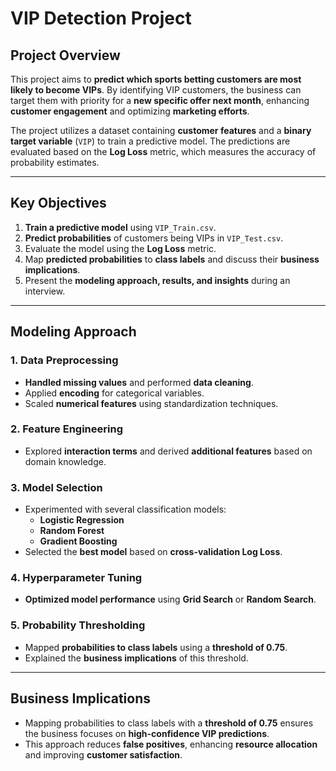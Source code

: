 # **VIP Detection Project**

## **Project Overview**
This project aims to **predict which sports betting customers are most likely to become VIPs**. By identifying VIP customers, the business can target them with priority for a **new specific offer next month**, enhancing **customer engagement** and optimizing **marketing efforts**.

The project utilizes a dataset containing **customer features** and a **binary target variable** (`VIP`) to train a predictive model. The predictions are evaluated based on the **Log Loss** metric, which measures the accuracy of probability estimates.

---

## **Key Objectives**
1. **Train a predictive model** using `VIP_Train.csv`.
2. **Predict probabilities** of customers being VIPs in `VIP_Test.csv`.
3. Evaluate the model using the **Log Loss** metric.
4. Map **predicted probabilities** to **class labels** and discuss their **business implications**.
5. Present the **modeling approach, results, and insights** during an interview.

---

## **Modeling Approach**

### **1. Data Preprocessing**
- **Handled missing values** and performed **data cleaning**.
- Applied **encoding** for categorical variables.
- Scaled **numerical features** using standardization techniques.

### **2. Feature Engineering**
- Explored **interaction terms** and derived **additional features** based on domain knowledge.

### **3. Model Selection**
- Experimented with several classification models:
  - **Logistic Regression**
  - **Random Forest**
  - **Gradient Boosting**
- Selected the **best model** based on **cross-validation Log Loss**.

### **4. Hyperparameter Tuning**
- **Optimized model performance** using **Grid Search** or **Random Search**.

### **5. Probability Thresholding**
- Mapped **probabilities to class labels** using a **threshold of 0.75**.
- Explained the **business implications** of this threshold.

---

## **Business Implications**
- Mapping probabilities to class labels with a **threshold of 0.75** ensures the business focuses on **high-confidence VIP predictions**.  
- This approach reduces **false positives**, enhancing **resource allocation** and improving **customer satisfaction**.
